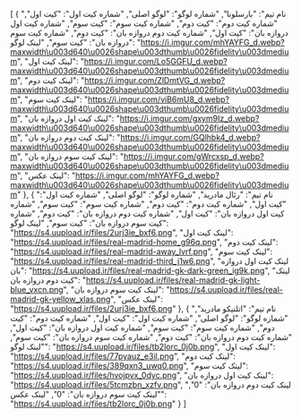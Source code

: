 [
  {
    "نام تیم": "بارسلونا",
    "شماره لوگو": "لوگو اصلی",
    "شماره کیت اول": "کیت اول",
    "شماره کیت دوم": "کیت دوم",
    "شماره کیت سوم": "کیت سوم",
    "شماره کیت اول دروازه بان": "کیت اول",
    "شماره کیت دوم دروازه بان": "کیت دوم",
    "شماره کیت سوم دروازه بان": "کیت سوم",
    "لینک لوگو": "https://i.imgur.com/mhYAYFG_d.webp?maxwidth\u003d640\u0026shape\u003dthumb\u0026fidelity\u003dmedium",
    "لینک کیت اول": "https://i.imgur.com/Lo5GGFU_d.webp?maxwidth\u003d640\u0026shape\u003dthumb\u0026fidelity\u003dmedium",
    "لینک کیت دوم": "https://i.imgur.com/ZlDmtVG_d.webp?maxwidth\u003d640\u0026shape\u003dthumb\u0026fidelity\u003dmedium",
    "لینک کیت سوم": "https://i.imgur.com/viB6mU8_d.webp?maxwidth\u003d640\u0026shape\u003dthumb\u0026fidelity\u003dmedium",
    "لینک کیت اول دروازه بان": "https://i.imgur.com/gxym9Iz_d.webp?maxwidth\u003d640\u0026shape\u003dthumb\u0026fidelity\u003dmedium",
    "لینک کیت دوم دروازه بان": "https://i.imgur.com/GQlhbk4_d.webp?maxwidth\u003d640\u0026shape\u003dthumb\u0026fidelity\u003dmedium",
    "لینک کیت سوم دروازه بان": "https://i.imgur.com/gWrcxsp_d.webp?maxwidth\u003d640\u0026shape\u003dthumb\u0026fidelity\u003dmedium",
    "لینک عکس": "https://i.imgur.com/mhYAYFG_d.webp?maxwidth\u003d640\u0026shape\u003dthumb\u0026fidelity\u003dmedium"
  },
  {
    "نام تیم": "رئال مادرید",
    "شماره لوگو": "لوگو اصلی",
    "شماره کیت اول": "کیت اول",
    "شماره کیت دوم": "کیت دوم",
    "شماره کیت سوم": "کیت سوم",
    "شماره کیت اول دروازه بان": "کیت اول",
    "شماره کیت دوم دروازه بان": "کیت دوم",
    "شماره کیت سوم دروازه بان": "کیت سوم",
    "لینک لوگو": "https://s4.uupload.ir/files/2urj3ie_bxf6.png",
    "لینک کیت اول": "https://s4.uupload.ir/files/real-madrid-home_g96q.png",
    "لینک کیت دوم": "https://s4.uupload.ir/files/real-madrid-away_lvrf.png",
    "لینک کیت سوم": "https://s4.uupload.ir/files/real-madrid-third_j1w6.png",
    "لینک کیت اول دروازه بان": "https://s4.uupload.ir/files/real-madrid-gk-dark-green_ig9k.png",
    "لینک کیت دوم دروازه بان": "https://s4.uupload.ir/files/real-madrid-gk-light-blue_vxcn.png",
    "لینک کیت سوم دروازه بان": "https://s4.uupload.ir/files/real-madrid-gk-yellow_xlas.png",
    "لینک عکس": "https://s4.uupload.ir/files/2urj3ie_bxf6.png"
  },
  {
    "نام تیم": "اتلتیکو مادرید",
    "شماره لوگو": "لوگو اصلی",
    "شماره کیت اول": "کیت اول",
    "شماره کیت دوم": "کیت دوم",
    "شماره کیت سوم": "کیت سوم",
    "شماره کیت اول دروازه بان": "کیت اول",
    "شماره کیت دوم دروازه بان": "کیت دوم",
    "شماره کیت سوم دروازه بان": "کیت سوم",
    "لینک لوگو": "https://s4.uupload.ir/files/tb2lorc_0j0b.png",
    "لینک کیت اول": "https://s4.uupload.ir/files/77pyauz_e3il.png",
    "لینک کیت دوم": "https://s4.uupload.ir/files/389qxn3_uwq0.png",
    "لینک کیت سوم": "https://s4.uupload.ir/files/hvojpvx_0dyc.png",
    "لینک کیت اول دروازه بان": "https://s4.uupload.ir/files/5tcmzbn_xzfv.png",
    "لینک کیت دوم دروازه بان": "0",
    "لینک کیت سوم دروازه بان": "0",
    "لینک عکس": "https://s4.uupload.ir/files/tb2lorc_0j0b.png"
  }
]